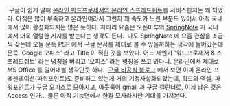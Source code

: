  구글이 쉽게 말해 [온라인 워드프로세서와 온라인 스프레드쉬트](http://docs.google.com)를 서비스한지는 꽤 되었다. 아직은 많이 부족하고 온라인이라서 그런지 꽤 속도가 느린 부분도 있어서 아직 국내에서 많이 활성화되지는 않은 듯하다. 차라리 요즘은 오픈마루의 [SpringNote](http://springnote.com/) 가 국내에서 더욱 열렬한 지지를 받는다는 생각도 든다.
 나도 SpringNote 에 요즘 관심을 조금씩 갖는데 오늘 문득 PSP 에서 구글 문서를 제대로 볼 수 있을까하는 생각에 들어갔는데 문득 'Google 오피스' 라고 Title 이 적힌 것을 보았다. 어느 새엔가 '워드프로세서 & 스프레드쉬트' 라는 명칭을 버리고 '오피스' 라는 명칭을 쓰고 있다니. 온라인에서 제대로 MS Office 를 밀어내볼 생각인듯 하다.
 [구글 비공식 블로그](http://hoogle.kr/category/google/Google%20Docs%20%26%20SS) 에서 보면 이미 온라인 프레젠테이션(파워포인트)도 준비하고 있는게 거의 기정사실화되었는데, 워드와 엑셀, 파워포인트가 구글 오피스로 모아지고, 아웃룩이 gmail 과 구글 캘린더로, 이제 남은 것은 Access 인가... 물론 아직 기능면에서 한참 모자라지만 기대를 가져본다.

